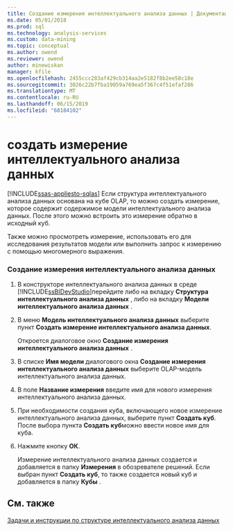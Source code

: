 ```yaml
---
title: Создание измерения интеллектуального анализа данных | Документация Майкрософт
ms.date: 05/01/2018
ms.prod: sql
ms.technology: analysis-services
ms.custom: data-mining
ms.topic: conceptual
ms.author: owend
ms.reviewer: owend
author: minewiskan
manager: kfile
ms.openlocfilehash: 2455ccc283af429cb314aa2e5182f8b2ee58c18e
ms.sourcegitcommit: 3026c22b7fba19059a769ea5f367c4f51efaf286
ms.translationtype: MT
ms.contentlocale: ru-RU
ms.lasthandoff: 06/15/2019
ms.locfileid: "68184102"
---
```

# <a name="create-a-data-mining-dimension"></a>создать измерение интеллектуального анализа данных
[!INCLUDE[ssas-appliesto-sqlas](../../includes/ssas-appliesto-sqlas.md)]
  Если структура интеллектуального анализа данных основана на кубе OLAP, то можно создать измерение, которое содержит содержимое модели интеллектуального анализа данных. После этого можно встроить это измерение обратно в исходный куб.  
  
 Также можно просмотреть измерение, использовать его для исследования результатов модели или выполнить запрос к измерению с помощью многомерного выражения.  
  
### <a name="to-create-a-data-mining-dimension"></a>Создание измерения интеллектуального анализа данных  
  
1.  В конструкторе интеллектуального анализа данных в среде [!INCLUDE[ssBIDevStudio](../../includes/ssbidevstudio-md.md)]перейдите либо на вкладку **Структура интеллектуального анализа данных** , либо на вкладку **Модели интеллектуального анализа данных** .  
  
2.  В меню **Модель интеллектуального анализа данных** выберите пункт **Создать измерение интеллектуального анализа данных**.  
  
     Откроется диалоговое окно **Создание измерения интеллектуального анализа данных** .  
  
3.  В списке **Имя модели** диалогового окна **Создание измерения интеллектуального анализа данных** выберите OLAP-модель интеллектуального анализа данных.  
  
4.  В поле **Название измерения** введите имя для нового измерения интеллектуального анализа данных.  
  
5.  При необходимости создания куба, включающего новое измерение интеллектуального анализа данных, выберите пункт **Создать куб**. После выбора пункта **Создать куб**можно ввести новое имя для куба.  
  
6.  Нажмите кнопку **ОК**.  
  
     Измерение интеллектуального анализа данных создается и добавляется в папку **Измерения** в обозревателе решений. Если выбран пункт **Создать куб**, то также создается новый куб и добавляется в папку **Кубы** .  
  
## <a name="see-also"></a>См. также  
 [Задачи и инструкции по структуре интеллектуального анализа данных](../../analysis-services/data-mining/mining-structure-tasks-and-how-tos.md)  
  
  
